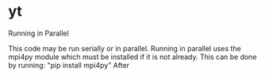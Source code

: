 # yt

Running in Parallel

This code may be run serially or in parallel. Running in parallel uses the mpi4py module which must be installed if it is not already.
This can be done by running: "pip install mpi4py"
After
